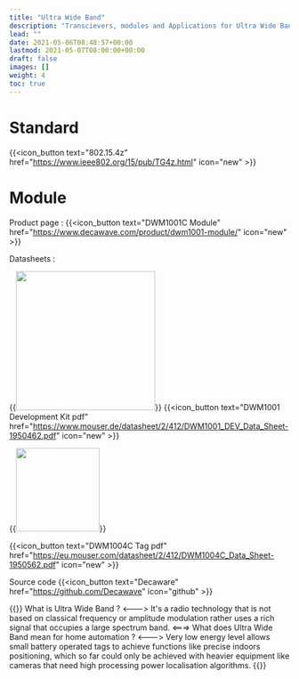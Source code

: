 ```yaml
---
title: "Ultra Wide Band"
description: "Transcievers, modules and Applications for Ultra Wide Band 802.15.4z"
lead: ""
date: 2021-05-06T08:48:57+00:00
lastmod: 2021-05-07T08:00:00+00:00
draft: false
images: []
weight: 4
toc: true
---
```

# Standard
{{<icon_button text="802.15.4z" href="https://www.ieee802.org/15/pub/TG4z.html" icon="new" >}}

# Module
Product page :
{{<icon_button text="DWM1001C Module" href="https://www.decawave.com/product/dwm1001-module/" icon="new" >}}

Datasheets :

{{<image src="/images/uwb/DWM1001 DevKit.png" width="250px" >}}
{{<icon_button text="DWM1001 Development Kit pdf" href="https://www.mouser.de/datasheet/2/412/DWM1001_DEV_Data_Sheet-1950462.pdf" icon="new" >}}

{{<image src="/images/uwb/DWM1004C Module.png" width="150px" >}}

{{<icon_button text="DWM1004C Tag pdf" href="https://eu.mouser.com/datasheet/2/412/DWM1004C_Data_Sheet-1950562.pdf" icon="new" >}}

Source code
{{<icon_button text="Decaware" href="https://github.com/Decawave" icon="github" >}}

{{<faq>}}
What is Ultra Wide Band ?
<--->
It's a radio technology that is not based on classical frequency or amplitude modulation rather uses a rich signal that occupies a large spectrum band.
<===>
What does Ultra Wide Band mean for home automation ?
<--->
Very low energy level allows small battery operated tags to achieve functions like precise indoors positioning, which so far could only be achieved with heavier equipment like cameras that need high processing power localisation algorithms.
{{</faq>}}
